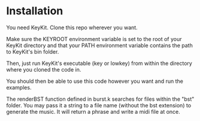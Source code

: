 # Installation
You need KeyKit. Clone this repo wherever you want.

Make sure the KEYROOT environment variable is set to the root of your KeyKit directory and that your PATH environment variable contains the path to KeyKit's bin folder.

Then, just run KeyKit's executable (key or lowkey) from within the directory where you cloned the code in.

You should then be able to use this code however you want and run the examples.

The renderBST function defined in burst.k searches for files within the "bst" folder. You may pass it a string to a file name (without the bst extension) to generate the music. It will return a phrase and write a midi file at once.